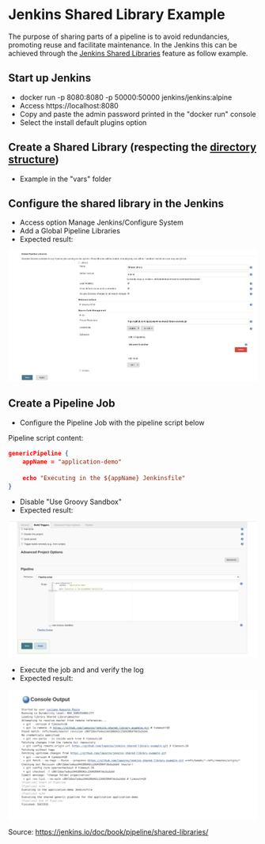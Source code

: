# Jenkins Shared Library Example

The purpose of sharing parts of a pipeline is to avoid redundancies, promoting reuse and facilitate maintenance. In the Jenkins this can be achieved through the [Jenkins Shared Libraries](https://jenkins.io/doc/book/pipeline/shared-libraries/) feature as follow example.

## Start up Jenkins

* docker run -p 8080:8080 -p 50000:50000 jenkins/jenkins:alpine
* Access https://localhost:8080
* Copy and paste the admin password printed in the "docker run" console
* Select the install default plugins option

## Create a Shared Library (respecting the [directory structure](https://jenkins.io/doc/book/pipeline/shared-libraries/#directory-structure))

* Example in the "vars" folder

## Configure the shared library in the Jenkins

* Access option Manage Jenkins/Configure System
* Add a Global Pipeline Libraries
* Expected result:

![Shared library configuration](static/01.png)


## Create a Pipeline Job

* Configure the Pipeline Job with the pipeline script below


Pipeline script content:

```json
genericPipeline {
    appName = "application-demo"
	
	echo "Executing in the ${appName} Jenkinsfile"
}
```

* Disable "Use Groovy Sandbox"
* Expected result:

![Create a Pipeline Job](static/02.png)




* Execute the job and and verify the log
* Expected result:

![Job execution log](static/03.png)


Source: https://jenkins.io/doc/book/pipeline/shared-libraries/
